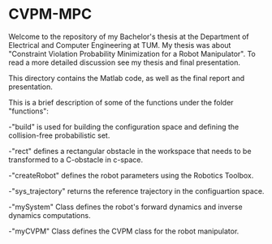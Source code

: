 # CVPM-MPC 

Welcome to the repository of my Bachelor's thesis at the Department of Electrical and Computer Engineering at TUM. My thesis was about "Constraint Violation Probability Minimization for a Robot Manipulator". To read a more detailed discussion see my thesis and final presentation.

This directory contains the Matlab code, as well as the final report and presentation.

This is a brief description of some of the functions under the folder "functions":


-"build" is used for building the configuration space and defining the collision-free probabilistic set.

-"rect" defines a rectangular obstacle in the workspace that needs to be transformed to a C-obstacle in c-space.

-"createRobot" defines the robot parameters using the Robotics Toolbox.

-"sys_trajectory" returns the reference trajectory in the configuartion space.

-"mySystem" Class defines the robot's forward dynamics and inverse dynamics computations.

-"myCVPM" Class defines the CVPM class for the robot manipulator. 





